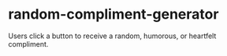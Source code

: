 # random-compliment-generator
Users click a button to receive a random, humorous, or heartfelt compliment.
